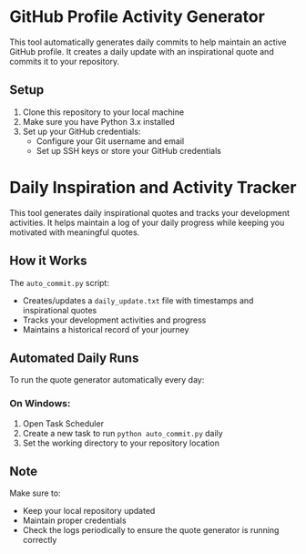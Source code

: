 # GitHub Profile Activity Generator

This tool automatically generates daily commits to help maintain an active GitHub profile. It creates a daily update with an inspirational quote and commits it to your repository.

## Setup

1. Clone this repository to your local machine
2. Make sure you have Python 3.x installed
3. Set up your GitHub credentials:
   - Configure your Git username and email
   - Set up SSH keys or store your GitHub credentials

# Daily Inspiration and Activity Tracker

This tool generates daily inspirational quotes and tracks your development activities. It helps maintain a log of your daily progress while keeping you motivated with meaningful quotes.

## How it Works

The `auto_commit.py` script:
- Creates/updates a `daily_update.txt` file with timestamps and inspirational quotes
- Tracks your development activities and progress
- Maintains a historical record of your journey

## Automated Daily Runs

To run the quote generator automatically every day:

### On Windows:
1. Open Task Scheduler
2. Create a new task to run `python auto_commit.py` daily
3. Set the working directory to your repository location

## Note

Make sure to:
- Keep your local repository updated
- Maintain proper credentials
- Check the logs periodically to ensure the quote generator is running correctly